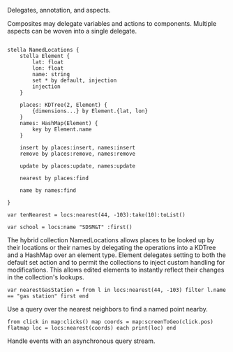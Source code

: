 Delegates, annotation, and aspects.

Composites may delegate variables and actions to components. Multiple aspects can be woven into a single delegate.

```

stella NamedLocations {
    stella Element {
        lat: float
        lon: float
        name: string
        set * by default, injection
        injection
    }

    places: KDTree(2, Element) {
        {dimensions...} by Element.{lat, lon}
    }
    names: HashMap(Element) {
        key by Element.name
    }

    insert by places:insert, names:insert
    remove by places:remove, names:remove

    update by places:update, names:update

    nearest by places:find

    name by names:find

}

var tenNearest = locs:nearest(44, -103):take(10):toList()

var school = locs:name "SDSM&T" :first()

```

The hybrid collection NamedLocations allows places to be looked up by their locations or their names
by delegating the operations into a KDTree and a HashMap over an element type. Element delegates setting
to both the default set action and to permit the collections to inject custom handling for modifications.
This allows edited elements to instantly reflect their changes in the collection's lookups.

```
var nearestGasStation = from l in locs:nearest(44, -103) filter l.name == "gas station" first end
```

Use a query over the nearest neighbors to find a named point nearby.

```
from click in map:clicks() map coords = map:screenToGeo(click.pos) flatmap loc = locs:nearest(coords) each print(loc) end
```

Handle events with an asynchronous query stream.